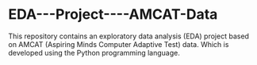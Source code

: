 # EDA---Project----AMCAT-Data
This repository contains an exploratory data analysis (EDA) project based on AMCAT (Aspiring Minds Computer Adaptive Test) data. Which is developed using the Python programming language.
